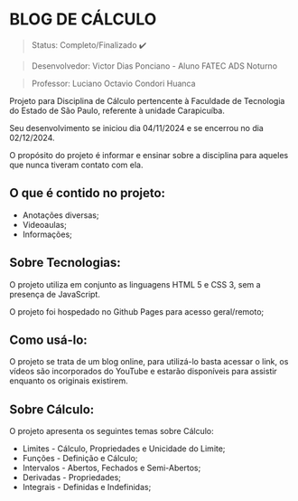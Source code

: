 # BLOG DE CÁLCULO

> Status: Completo/Finalizado ✔️

> Desenvolvedor: Victor Dias Ponciano - Aluno FATEC ADS Noturno

> Professor: Luciano Octavio Condori Huanca

Projeto para Disciplina de Cálculo pertencente à Faculdade de Tecnologia do Estado de São Paulo, referente à unidade Carapicuíba. 

Seu desenvolvimento se iniciou dia 04/11/2024 e se encerrou no dia 02/12/2024.

O propósito do projeto é informar e ensinar sobre a disciplina para aqueles que nunca tiveram contato com ela.

## O que é contido no projeto:

+ Anotações diversas;
+ Videoaulas;
+ Informações;

## Sobre Tecnologias:

O projeto utiliza em conjunto as linguagens HTML 5 e CSS 3, sem a presença de JavaScript.

O projeto foi hospedado no Github Pages para acesso geral/remoto;

## Como usá-lo:

O projeto se trata de um blog online, para utilizá-lo basta acessar o link, os vídeos são incorporados do YouTube e estarão disponíveis para assistir enquanto os originais existirem.

## Sobre Cálculo:

O projeto apresenta os seguintes temas sobre Cálculo:

+ Limites - Cálculo, Propriedades e Unicidade do Limite;
+ Funções - Definição e Cálculo;
+ Intervalos - Abertos, Fechados e Semi-Abertos;
+ Derivadas - Propriedades;
+ Integrais - Definidas e Indefinidas;

